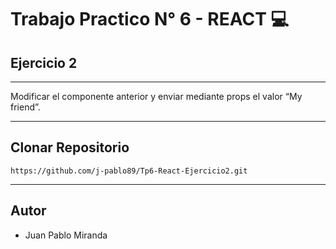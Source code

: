 # Trabajo Practico N° 6 - REACT 💻
## Ejercicio 2
___

Modificar el componente anterior y enviar mediante props el valor “My friend”.



___
## Clonar Repositorio

```
https://github.com/j-pablo89/Tp6-React-Ejercicio2.git
```
___

## Autor
- Juan Pablo Miranda